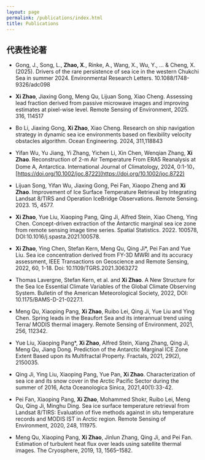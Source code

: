 ```yaml
---
layout: page
permalink: /publications/index.html
title: Publications
---
```


<!-- > (†: equal contribution, ~: corresponding author) -->

## 代表性论著

- Gong, J., Song, L., **Zhao, X**., Rinke, A., Wang, X., Wu, Y., … & Cheng, X. (2025). Drivers of the rare persistence of sea ice in the western Chukchi Sea in summer 2024. Environmental Research Letters. 10.1088/1748-9326/adc098

- **Xi Zhao**, Jiaxing Gong, Meng Qu, Lijuan Song, Xiao Cheng. Assessing lead fraction derived from passive microwave images and improving estimates at pixel-wise level. Remote Sensing of Environment, 2025. 316, 114517

- Bo Li, Jiaxing Gong, **Xi Zhao**, Xiao Cheng. Research on ship navigation strategy in dynamic sea ice environments based on flexibility velocity obstacles algorithm. Ocean Engineering. 2024, 311,118843

- Yifan Wu, Yu Jiang, Yi Zhang, Yichen Li, Xin Chen, Wenqian Zhang, **Xi Zhao**. Reconstruction of 2-m Air Temperature From ERA5 Reanalysis at Dome A, Antarctica. International Journal of Climatology, 2024, 0:1-10，[https://doi.org/10.1002/joc.8722](https://doi.org/10.1002/joc.8722)

- Lijuan Song, Yifan Wu, Jiaxing Gong, Pei Fan, Xiaopo Zheng and **Xi Zhao**. Improvement of Ice Surface Temperature Retrieval by Integrating Landsat 8/TIRS and Operation IceBridge Observations. Remote Sensing. 2023. 15, 4577.

- **Xi Zhao**, Yue Liu, Xiaoping Pang, Qing Ji, Alfred Stein, Xiao Cheng, Ying Chen. Concept-driven extraction of the Antarctic marginal sea ice zone from remote sensing image time series. Spatial Statistics. 2022. 100578, DOI:10.1016/j.spasta.2021.100578.

- **Xi Zhao**, Ying Chen, Stefan Kern, Meng Qu, Qing Ji*, Pei Fan and Yue Liu. Sea ice concentration derived from FY-3D MWRI and its accuracy assessment, IEEE Transactions on Geoscience and Remote Sensing, 2022, 60, 1-18. Doi: 10.1109/TGRS.2021.3063272

- Thomas Lavergne, Stefan Kern, et al. and **Xi Zhao**. A New Structure for the Sea Ice Essential Climate Variables of the Global Climate Observing System. Bulletin of the American Meteorological Society, 2022, DOI: 10.1175/BAMS-D-21-0227.1.

- Meng Qu, Xiaoping Pang, **Xi Zhao**, Ruibo Lei, Qing Ji, Yue Liu and Ying Chen. Spring leads in the Beaufort Sea and its interannual trend using Terra/ MODIS thermal imagery. Remote Sensing of Environment, 2021, 256, 112342.

- Yue Liu, Xiaoping Pang*, **Xi Zhao**, Alfred Stein, Xiang Zhang, Qing Ji, Meng Qu, Jiang Dong. Prediction of the Antarctic Marginal ICE Zone Extent Based upon its Multifractal Property. Fractals, 2021, 29(2), 2150035.

- Qing Ji, Ying Liu, Xiaoping Pang, Yue Pan, **Xi Zhao**. Characterization of sea ice and its snow cover in the Arctic Pacific Sector during the summer of 2016, Acta Oceanologica Sinica, 2021,40(1):33-42.

- Pei Fan, Xiaoping Pang, **Xi Zhao**, Mohammed Shokr, Ruibo Lei, Meng Qu, Qing Ji, Minghu Ding. Sea ice surface temperature retrieval from Landsat 8/TIRS: Evaluation of five methods against in situ temperature records and MODIS IST in Arctic region. Remote Sensing of Environment, 2020, 248, 111975.

- Meng Qu, Xiaoping Pang, **Xi Zhao**, Jinlun Zhang, Qing Ji, and Pei Fan. Estimation of turbulent heat flux over leads using satellite thermal images. The Cryosphere, 2019, 13, 1565–1582.

<!-- ---

## Ongoing Project

- Intelligent Communication Systems for Internet of Everything (Supervised by [Prof. Özgür Akan](https://www.eng.cam.ac.uk/profiles/oba21))

To match the ubiquitous connectivity and heterogeneous networking characteristics of the universe, IoE also integrates new IoXs into its framework. **Internet of Nano Things (IoNT)**, for example, is poised to increase the resolution of cyber-physical interfaces and bring connectivity into uncharted territories, e.g., inside the human body, with the networks of smart biological agents. **Internet of People and Senses (IoPS)**, as another example, refers to the conceptual transfer of information and even skills between humans besides the nonverbal communication of senses, e.g., olfaction and gustation. We aim to design and implement new intelligent communication techniques for the **Internet of Everything**.

<br> -->

<!-- ---

## Degree Thesis

- [Hybrid Detection Mechanism for Spoofing Attacks in Bluetooth Low Energy Networks](https://caihanlin.com/mypaper/thesis/UG-thesis.pdf)<br>**Hanlin Cai** (Advisor: Zhezhuang Xu). **Best Bachelor Thesis Award** (Top 1/300).<br>Proposal paper has been accepted by AAAI 2024<br>Expect to submit a long paper to KDD 2024.

- [Industrial Inspection System based on Intelligent IoT and Bionic Quadruped Robot](https://caihanlin.com/mypaper/thesis/IP-report.pdf)<br>**Hanlin Cai** (Advisor: Zhezhuang Xu, Yuxiong Xia). Junior-year Intern Program.<br>Industrial Placement at China Huading Tech and IIoT Lab<br>

  <br>

---

## Early Project

- [Proposal: Securing Billion Bluetooth Devices leveraging Learning-based Techniques](https://ojs.aaai.org/index.php/AAAI/article/view/30544)<br>*Final year project (FYP).*<br>**Hanlin Cai** (Advisors: Zhezhuang Xu, Tozammel Hossain)<br>The 38th Annual AAAI Conference on Artificial Intelligence (AAAI 2024), Undergraduate Consortium.<br>Vancouver, Canada. February, 2024.

- Optimizing Traffic Sign Detection System Using Deep Residual Neural Networks Combined with Analytic Hierarchy Process Model<br>*Junior-year course design.*<br>**Hanlin Cai**, Zheng Li, Jiaqi Hu, Wei Hong Lim, Sew Sun Tiang, Mastaneh Mokayef, Chin Hong Wong<br>The 28th International Conference on Artificial Life and Robotics.<br>Beppu, Japan. February, 2023.<br>Recommended for expanding publication in the Journal of Advances in Artificial Life Robotics (EI Compendex).

- An IoT Garbage Monitoring System for Effective Garbage Management<br>*First-year course design.*<br>**Hanlin Cai**, Jiaqi Hu, Zheng Li, Wei Hong Lim, Mastaneh Mokayef, Chin Hong Wong<br>The 4th International Conference on Computer Engineering, Network and Intelligent Multimedia<br>Surabaya, Indonesia. November, 2022 (EI Compendex).<br>

  <br> -->
